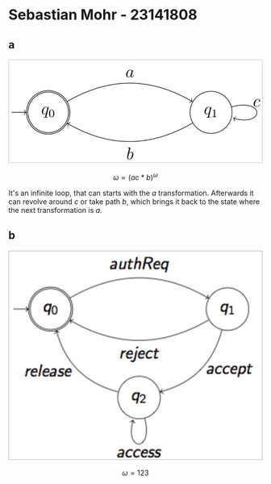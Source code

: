 # Sebastian Mohr - 23141808

## a

![Automaton a](media/3a.png)

$$
\omega = (ac * b)^\omega
$$

It's an infinite loop, that can starts with the $a$ transformation.
Afterwards it can revolve around $c$ or take path $b$,
which brings it back to the state where the next transformation is $a$.

## b

![Automaton b](media/3b.png)

$$
\omega = 123
$$
